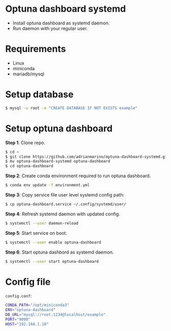# Optuna dashboard systemd

* Install optuna dashboard as systemd daemon. 
* Run daemon with your regular user.

# Requirements

* Linux
* miniconda
* mariadb/mysql

# Setup database

```bash
$ mysql -u root -e "CREATE DATABASE IF NOT EXISTS example"
```

# Setup optuna dashboard

**Step 1**: Clone repo. 

```bash
$ cd ~
$ git clone https://github.com/adrianmarino/optuna-dashboard-systemd.git
$ mv optuna-dashboard-systemd optuna-dashboard
$ cd optuna-dashboard
```

**Step 2**: Create conda environment required to run optuna dashboard.

```bash
$ conda env update -f environment.yml
```

**Step 3**: Copy service file user level systemd config path:

```bash
$ cp optuna-dashboard.service ~/.config/systemd/user/
```

**Step 4**: Refresh systemd daemon with updated config.

```bash
$ systemctl --user daemon-reload
```

**Step 5**: Start service on boot.

```bash
$ systemctl --user enable optuna-dashboard
```

**Step 6**: Start optuna dashbord as systemd daemon.

```bash
$ systemctl --user start optuna-dashboard
```

# Config file

`config.conf`:
```bash
CONDA_PATH="/opt/miniconda3"
ENV="optuna-dashboard"
DB_URL="mysql://root:1234@localhost/example"
PORT="9090"
HOST="192.168.1.10"
```
